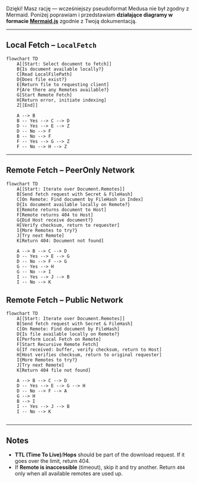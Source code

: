 Dzięki! Masz rację — wcześniejszy pseudoformat Medusa nie był zgodny z Mermaid. Poniżej poprawiam i przedstawiam **działające diagramy w formacie [Mermaid.js](https://mermaid.js.org/)** zgodnie z Twoją dokumentacją.

---

## Local Fetch – `LocalFetch`

```mermaid
flowchart TD
    A[[Start: Select document to fetch]]
    B{Is document available locally?}
    C[Read LocalFilePath]
    D{Does file exist?}
    E[Return file to requesting client]
    F{Are there any Remotes available?}
    G[Start Remote Fetch]
    H[Return error, initiate indexing]
    Z[[End]]

    A --> B
    B -- Yes --> C --> D
    D -- Yes --> E --> Z
    D -- No --> F
    B -- No --> F
    F -- Yes --> G --> Z
    F -- No --> H --> Z
```

---

## Remote Fetch – PeerOnly Network

```mermaid
flowchart TD
    A[[Start: Iterate over Document.Remotes]]
    B[Send fetch request with Secret & FileHash]
    C[On Remote: Find document by FileHash in Index]
    D{Is document available locally on Remote?}
    E[Remote returns document to Host]
    F[Remote returns 404 to Host]
    G{Did Host receive document?}
    H[Verify checksum, return to requester]
    I{More Remotes to try?}
    J[Try next Remote]
    K[Return 404: Document not found]

    A --> B --> C --> D
    D -- Yes --> E --> G
    D -- No --> F --> G
    G -- Yes --> H
    G -- No --> I
    I -- Yes --> J --> B
    I -- No --> K
```

## Remote Fetch – Public Network
```mermaid
flowchart TD
    A[[Start: Iterate over Document.Remotes]]
    B[Send fetch request with Secret & FileHash]
    C[On Remote: Find document by FileHash]
    D{Is file available locally on Remote?}
    E[Perform Local Fetch on Remote]
    F[Start Recursive Remote Fetch]
    G[If received: buffer, verify checksum, return to Host]
    H[Host verifies checksum, return to original requester]
    I{More Remotes to try?}
    J[Try next Remote]
    K[Return 404 file not found]

    A --> B --> C --> D
    D -- Yes --> E --> G --> H 
    D -- No --> F --> A
    G --> H 
    B --> I
    I -- Yes --> J --> B
    I -- No --> K 


```

---

## Notes

* **TTL (Time To Live)**/**Hops** should be part of the download request. If it goes over the limit, return 404.
* If **Remote is inaccessible** (timeout), skip it and try another. Return `404` only when all available remotes are used up.
